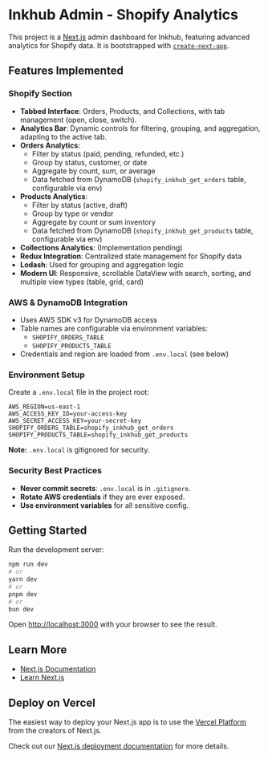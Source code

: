 # Inkhub Admin - Shopify Analytics

This project is a [Next.js](https://nextjs.org) admin dashboard for Inkhub, featuring advanced analytics for Shopify data. It is bootstrapped with [`create-next-app`](https://nextjs.org/docs/app/api-reference/cli/create-next-app).

## Features Implemented

### Shopify Section
- **Tabbed Interface**: Orders, Products, and Collections, with tab management (open, close, switch).
- **Analytics Bar**: Dynamic controls for filtering, grouping, and aggregation, adapting to the active tab.
- **Orders Analytics**:
  - Filter by status (paid, pending, refunded, etc.)
  - Group by status, customer, or date
  - Aggregate by count, sum, or average
  - Data fetched from DynamoDB (`shopify_inkhub_get_orders` table, configurable via env)
- **Products Analytics**:
  - Filter by status (active, draft)
  - Group by type or vendor
  - Aggregate by count or sum inventory
  - Data fetched from DynamoDB (`shopify_inkhub_get_products` table, configurable via env)
- **Collections Analytics**: (Implementation pending)
- **Redux Integration**: Centralized state management for Shopify data
- **Lodash**: Used for grouping and aggregation logic
- **Modern UI**: Responsive, scrollable DataView with search, sorting, and multiple view types (table, grid, card)

### AWS & DynamoDB Integration
- Uses AWS SDK v3 for DynamoDB access
- Table names are configurable via environment variables:
  - `SHOPIFY_ORDERS_TABLE`
  - `SHOPIFY_PRODUCTS_TABLE`
- Credentials and region are loaded from `.env.local` (see below)

### Environment Setup
Create a `.env.local` file in the project root:
```
AWS_REGION=us-east-1
AWS_ACCESS_KEY_ID=your-access-key
AWS_SECRET_ACCESS_KEY=your-secret-key
SHOPIFY_ORDERS_TABLE=shopify_inkhub_get_orders
SHOPIFY_PRODUCTS_TABLE=shopify_inkhub_get_products
```
**Note:** `.env.local` is gitignored for security.

### Security Best Practices
- **Never commit secrets**: `.env.local` is in `.gitignore`.
- **Rotate AWS credentials** if they are ever exposed.
- **Use environment variables** for all sensitive config.

## Getting Started

Run the development server:
```bash
npm run dev
# or
yarn dev
# or
pnpm dev
# or
bun dev
```

Open [http://localhost:3000](http://localhost:3000) with your browser to see the result.

## Learn More
- [Next.js Documentation](https://nextjs.org/docs)
- [Learn Next.js](https://nextjs.org/learn)

## Deploy on Vercel
The easiest way to deploy your Next.js app is to use the [Vercel Platform](https://vercel.com/new?utm_medium=default-template&filter=next.js&utm_source=create-next-app&utm_campaign=create-next-app-readme) from the creators of Next.js.

Check out our [Next.js deployment documentation](https://nextjs.org/docs/app/building-your-application/deploying) for more details.
